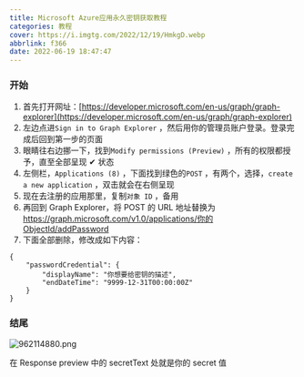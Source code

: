 ```yaml
---
title: Microsoft Azure应用永久密钥获取教程
categories: 教程
cover: https://i.imgtg.com/2022/12/19/HmkgD.webp
abbrlink: f366
date: 2022-06-19 18:47:47
---
```


### 开始

1. 首先打开网址：[https://developer.microsoft.com/en-us/graph/graph-explorer](https://developer.microsoft.com/en-us/graph/graph-explorer)
2. 左边点进`Sign in to Graph Explorer` ，然后用你的管理员账户登录。登录完成后回到第一步的页面
3. 眼睛往右边挪一下，找到`Modify permissions (Preview)` ，所有的权限都授予，直至全部呈现 ✔ 状态
4. 左侧栏，`Applications (8)` ，下面找到绿色的`POST` ，有两个，选择，`create a new application` ，双击就会在右侧呈现
5. 现在去注册的应用那里，复制`对象 ID` ，备用
6. 再回到 Graph Explorer，将 POST 的 URL 地址替换为[https://graph.microsoft.com/v1.0/applications/你的 ObjectId/addPassword](https://graph.microsoft.com/v1.0/applications/%E4%BD%A0%E7%9A%84ObjectId/addPassword)
7. 下面全部删除，修改成如下内容：

```
{
    "passwordCredential": {
        "displayName": "你想要给密钥的描述",
        "endDateTime": "9999-12-31T00:00:00Z"
    }
}
```

### 结尾

![962114880.png](https://cdn.nlark.com/yuque/0/2023/png/22578074/1672982930068-0e833c3a-2917-4682-b830-fec891b162cd.png#averageHue=%23201e1d&crop=0&crop=0&crop=1&crop=1&from=url&id=iExjl&margin=%5Bobject%20Object%5D&name=962114880.png&originHeight=348&originWidth=929&originalType=binary&ratio=1&rotation=0&showTitle=false&size=48706&status=done&style=none&title=)

在 Response preview 中的 secretText 处就是你的 secret 值
